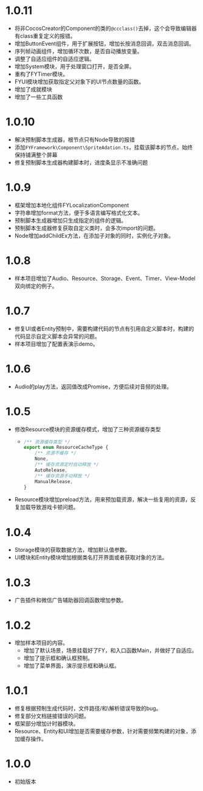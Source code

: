 # 1.0.11

- 将非CocosCreator的Component的类的`@ccclass()`去掉，这个会导致编辑器有class重复定义的报错。
- 增加ButtonEvent组件，用于扩展按钮，增加长按消息回调，双击消息回调。
- 序列帧动画组件，增加循环次数，是否自动播放变量。
- 调整了自适应组件的自适应逻辑。
- 增加System模块，用于处理窗口打开，是否全屏。
- 重构了FYTimer模块。
- FYUI模块增加获取指定父对象下的UI节点数量的函数。
- 增加了成就模块
- 增加了一些工具函数

# 1.0.10

- 解决预制脚本生成器，根节点只有Node导致的报错
- 添加`FYFramework\Component\SpriteAdation.ts`，挂载该脚本的节点，始终保持铺满整个屏幕
- 修复预制脚本生成器构建脚本时，进度条显示不准确问题

# 1.0.9

- 框架增加本地化组件FYLocalizationComponent
- 字符串增加format方法，便于多语言编写格式化文本。
- 预制脚本生成器增加只生成指定的组件的逻辑。
- 预制脚本生成器修复获取自定义类时，会多次import的问题。
- Node增加addChildEx方法，在添加子对象的同时，实例化子对象。

# 1.0.8

- 样本项目增加了Audio、Resource、Storage、Event、Timer、View-Model双向绑定的例子。

# 1.0.7

- 修复UI或者Entity预制中，需要构建代码的节点有引用自定义脚本时，构建的代码显示自定义脚本会异常的问题。
- 样本项目增加了配置表演示demo。

# 1.0.6

- Audio的play方法，返回值改成Promise<FYAudioAgentHelperBase>，方便后续对音频的处理。

# 1.0.5

- 修改Resource模块的资源缓存模式，增加了三种资源缓存类型

  - ```typescript
    /** 资源缓存类型 */
    export enum ResourceCacheType {
        /** 资源不缓存 */
        None,
        /** 缓存资源定时自动释放 */
        AutoRelease,
        /** 缓存资源手动释放 */
        ManualRelease,
    }
    ```

- Resource模块增加preload方法，用来预加载资源，解决一些复用的资源，反复加载导致游戏卡顿问题。

# 1.0.4

- Storage模块的获取数据方法，增加默认值参数。
- UI模块和Entity模块增加根据类名打开界面或者获取对象的方法。

# 1.0.3

- 广告插件和微信广告辅助器回调函数增加参数。

# 1.0.2

- 增加样本项目的内容。
  - 增加了默认场景，场景挂载好了FY，和入口函数Main，并做好了自适应。
  - 增加了提示框和确认框预制。
  - 增加了菜单界面，演示提示框和确认框。

# 1.0.1

- 修复根据预制生成代码时，文件路径/和\解析错误导致的bug。
- 修复部分文档链接错误的问题。
- 框架部分增加计时器模块。
- Resource、Entity和UI增加是否需要缓存参数，针对需要频繁构建的对象，添加缓存操作。

# 1.0.0

- 初始版本
